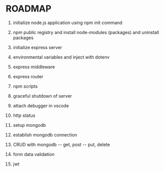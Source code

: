 # ROADMAP

1. initialize node.js application using npm init command
2. npm public registry and install node-modules (packages) and uninstall packages
3. initialize express server 
4. environmental variables and inject with dotenv
5. express middleware
6. express router
7. npm scripts
8. graceful shutdown of server
9. attach debugger in vscode
10. http status
11. setup mongodb
11. establish mongodb connection
12. CRUD with mongodb
 -- get, post
 -- put, delete
 
13. form data validation
14. jwt